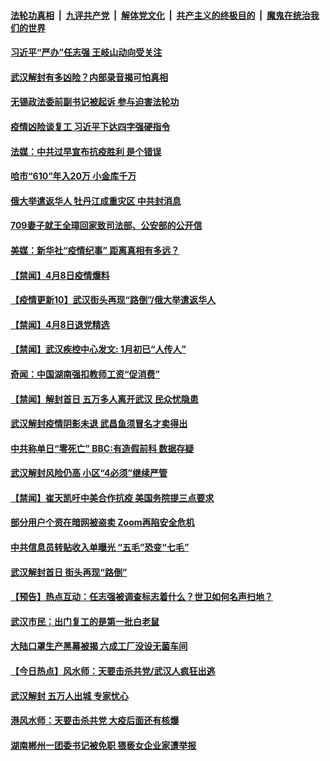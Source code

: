 

####  [法轮功真相](../../../../basic/blob/master/README.md?t=04091401) &nbsp;|&nbsp; [九评共产党](../../../../9ping.md/blob/master/README.md?t=04091401) &nbsp;|&nbsp; [解体党文化](../../../../jtdwh.md/blob/master/README.md?t=04091401)  &nbsp;|&nbsp; [共产主义的终极目的](../../../../gczydzjmd.md/blob/master/README.md?t=04091401) &nbsp;|&nbsp; [魔鬼在统治我们的世界](../../../../mgztzwmdsj.md/blob/master/README.md?t=04091401) 

#### [习近平“严办”任志强 王岐山动向受关注](../pages/prog204/a102819209.md?t=04091401) 

#### [武汉解封有多凶险？内部录音揭可怕真相](../pages/prog204/a102819211.md?t=04091401) 

#### [无锡政法委前副书记被起诉 参与迫害法轮功](../pages/prog204/a102819146.md?t=04091401) 

#### [疫情凶险谈复工 习近平下达四字强硬指令](../pages/prog204/a102819167.md?t=04091401) 

#### [法媒：中共过早宣布抗疫胜利 是个错误](../pages/prog204/a102819159.md?t=04091401) 

#### [哈市“610”年入20万 小金库千万](../pages/prog204/a102819133.md?t=04091401) 

#### [俄大举遣返华人 牡丹江成重灾区 中共封消息](../pages/prog204/a102818866.md?t=04091401) 

#### [709妻子就王全璋回家致司法部、公安部的公开信](../pages/prog204/a102819112.md?t=04091401) 


#### [美媒：新华社“疫情纪事” 距离真相有多远？](../pages/prog204/a102819089.md?t=04091401) 

#### [【禁闻】4月8日疫情爆料](../pages/prog204/a102819068.md?t=04091401) 

#### [【疫情更新10】武汉街头再现“路倒”/俄大举遣返华人](../pages/prog204/a102816630.md?t=04091401) 

#### [【禁闻】4月8日退党精选](../pages/prog204/a102819052.md?t=04091401) 

#### [【禁闻】武汉疾控中心发文: 1月初已“人传人”](../pages/prog204/a102818986.md?t=04091401) 

#### [奇闻：中国湖南强扣教师工资“促消费”](../pages/prog204/a102818971.md?t=04091401) 

#### [【禁闻】解封首日 五万多人离开武汉 民众忧隐患](../pages/prog204/a102818964.md?t=04091401) 

#### [武汉解封疫情阴影未退 武昌鱼须冒名才卖得出](../pages/prog204/a102818914.md?t=04091401) 

#### [中共称单日“零死亡” BBC:有造假前科 数据存疑](../pages/prog204/a102818894.md?t=04091401) 

#### [武汉解封风险仍高 小区“4必须”继续严管](../pages/prog204/a102818905.md?t=04091401) 

#### [【禁闻】崔天凯吁中美合作抗疫 美国务院提三点要求](../pages/prog204/a102818899.md?t=04091401) 

#### [部分用户个资在暗网被盗卖  Zoom再陷安全危机](../pages/prog204/a102818884.md?t=04091401) 

#### [中共信息员转贴收入单曝光 “五毛”恐变“七毛”](../pages/prog204/a102818754.md?t=04091401) 

#### [武汉解封首日 街头再现“路倒”](../pages/prog204/a102818729.md?t=04091401) 

#### [【预告】热点互动：任志强被调查标志着什么？世卫如何名声扫地？](../pages/prog204/a102818743.md?t=04091401) 

#### [武汉市民：出门复工的是第一批白老鼠](../pages/prog204/a102818636.md?t=04091401) 

#### [大陆口罩生产黑幕被揭 六成工厂没设无菌车间](../pages/prog204/a102818632.md?t=04091401) 

#### [【今日热点】风水师：天要击杀共党/武汉人疯狂出逃](../pages/prog204/a102818569.md?t=04091401) 

#### [武汉解封 五万人出城 专家忧心](../pages/prog204/a102818542.md?t=04091401) 

#### [港风水师：天要击杀共党 大疫后面还有核爆](../pages/prog204/a102818504.md?t=04091401) 

#### [湖南郴州一团委书记被免职 猥亵女企业家遭举报](../pages/prog204/a102818409.md?t=04091401) 

